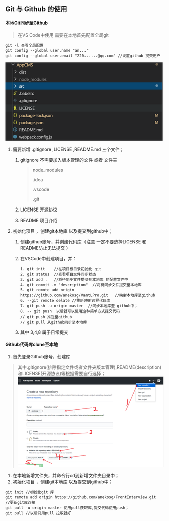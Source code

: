 ## Git 与 Github 的使用

#### 本地Git同步至Github

> 在VS Code中使用 
> 需要在本地首先配置全局git 
```
git -l 查看全局配置
git config --global user.name "an..."
git config --global user.email "220......@qq.com" //设置github 提交用户
```

![1571914061991](./../images/1571914061991.png)

1. 需要新增 .gitignore ,LICENSE ,README.md 三个文件；
   1. gitignore  不需要加入版本管理的文件 或者 文件夹

      > node_modules
      >
      > .idea
      >
      > .vscode
      >
      > .git

   2. LICENSE  开源协议

   3. README 项目介绍

2. 初始化项目 ，创建git本地库 以及提交到github中；

   1. 创建github账号，并创建代码库（注意 一定不要选择LICENSE  和 README防止无法提交 ）

   2. 在VSCode中创建项目，并：

      ```
      1. git init    //在项目根目录初始化 git
      2. git status  //查看项目文件同步状态
      3. git add .   //将待同步文件提交到本地库 的配置文件中
      4. git commit -m "description"  //将待同步文件提交至本地库
      5. git remote add origin https://github.com/anekosg/VantLPro.git   //映射本地库至github 
      6. --git remote delate //重新映射远程代码库
      7. git push -u origin master  //同步本地库至 github中；
      8. -- git push  以后就可以使用这种简单方式提交代码
      // git push 推送至github 
      // git pull 从github同步至本地库
      ```

   3. 其中 3,4,8 属于日常提交
#### Github代码库clone至本地
1. 首先登录Github账号，创建库
> 其中.gitignore(排除指定文件或者文件夹版本管理),README(description)和LICENSE(开源协议)等根据需要自行选择；
![1572346933](./../images/1572346933.jpg)
1. 在本地新增文件夹，并命令行cd到新增文件夹目录中；
2. 初始化项目 ，创建git本地库 以及提交到github中；
```
git init //初始化git 库
git remote add origin https://github.com/anekosg/FrontInterview.git   //更新git库连接
git pull -u origin master 使用pull获取库,提交代码使用push；
git pull //以后只用pull 拉取就好
```